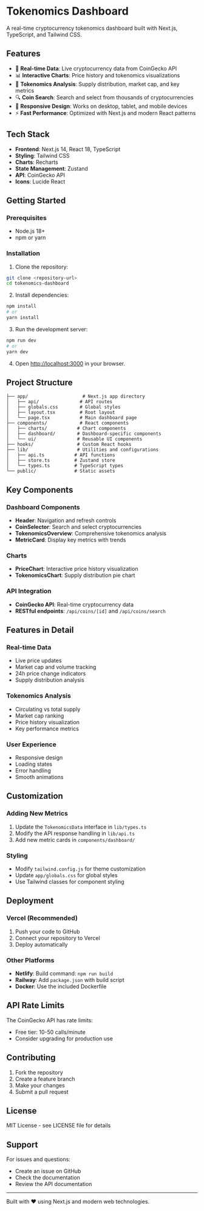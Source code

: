 # Tokenomics Dashboard

A real-time cryptocurrency tokenomics dashboard built with Next.js, TypeScript, and Tailwind CSS.

## Features

- 🔄 **Real-time Data**: Live cryptocurrency data from CoinGecko API
- 📊 **Interactive Charts**: Price history and tokenomics visualizations
- 🎯 **Tokenomics Analysis**: Supply distribution, market cap, and key metrics
- 🔍 **Coin Search**: Search and select from thousands of cryptocurrencies
- 📱 **Responsive Design**: Works on desktop, tablet, and mobile devices
- ⚡ **Fast Performance**: Optimized with Next.js and modern React patterns

## Tech Stack

- **Frontend**: Next.js 14, React 18, TypeScript
- **Styling**: Tailwind CSS
- **Charts**: Recharts
- **State Management**: Zustand
- **API**: CoinGecko API
- **Icons**: Lucide React

## Getting Started

### Prerequisites

- Node.js 18+ 
- npm or yarn

### Installation

1. Clone the repository:
```bash
git clone <repository-url>
cd tokenomics-dashboard
```

2. Install dependencies:
```bash
npm install
# or
yarn install
```

3. Run the development server:
```bash
npm run dev
# or
yarn dev
```

4. Open [http://localhost:3000](http://localhost:3000) in your browser.

## Project Structure

```
├── app/                    # Next.js app directory
│   ├── api/               # API routes
│   ├── globals.css        # Global styles
│   ├── layout.tsx         # Root layout
│   └── page.tsx           # Main dashboard page
├── components/            # React components
│   ├── charts/           # Chart components
│   ├── dashboard/        # Dashboard-specific components
│   └── ui/               # Reusable UI components
├── hooks/                # Custom React hooks
├── lib/                  # Utilities and configurations
│   ├── api.ts           # API functions
│   ├── store.ts         # Zustand store
│   └── types.ts         # TypeScript types
└── public/              # Static assets
```

## Key Components

### Dashboard Components
- **Header**: Navigation and refresh controls
- **CoinSelector**: Search and select cryptocurrencies
- **TokenomicsOverview**: Comprehensive tokenomics analysis
- **MetricCard**: Display key metrics with trends

### Charts
- **PriceChart**: Interactive price history visualization
- **TokenomicsChart**: Supply distribution pie chart

### API Integration
- **CoinGecko API**: Real-time cryptocurrency data
- **RESTful endpoints**: `/api/coins/[id]` and `/api/coins/search`

## Features in Detail

### Real-time Data
- Live price updates
- Market cap and volume tracking
- 24h price change indicators
- Supply distribution analysis

### Tokenomics Analysis
- Circulating vs total supply
- Market cap ranking
- Price history visualization
- Key performance metrics

### User Experience
- Responsive design
- Loading states
- Error handling
- Smooth animations

## Customization

### Adding New Metrics
1. Update the `TokenomicsData` interface in `lib/types.ts`
2. Modify the API response handling in `lib/api.ts`
3. Add new metric cards in `components/dashboard/`

### Styling
- Modify `tailwind.config.js` for theme customization
- Update `app/globals.css` for global styles
- Use Tailwind classes for component styling

## Deployment

### Vercel (Recommended)
1. Push your code to GitHub
2. Connect your repository to Vercel
3. Deploy automatically

### Other Platforms
- **Netlify**: Build command: `npm run build`
- **Railway**: Add `package.json` with build script
- **Docker**: Use the included Dockerfile

## API Rate Limits

The CoinGecko API has rate limits:
- Free tier: 10-50 calls/minute
- Consider upgrading for production use

## Contributing

1. Fork the repository
2. Create a feature branch
3. Make your changes
4. Submit a pull request

## License

MIT License - see LICENSE file for details

## Support

For issues and questions:
- Create an issue on GitHub
- Check the documentation
- Review the API documentation

---

Built with ❤️ using Next.js and modern web technologies.
